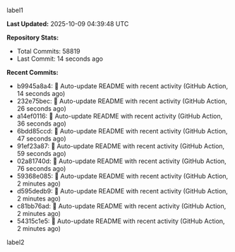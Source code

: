 
label1 
<!-- ACTIVITY_START -->
**Last Updated:** 2025-10-09 04:39:48 UTC

**Repository Stats:**
- Total Commits: 58819
- Last Commit: 14 seconds ago

**Recent Commits:**
- b9945a8a4: 🤖 Auto-update README with recent activity (GitHub Action, 14 seconds ago)
- 232e75bec: 🤖 Auto-update README with recent activity (GitHub Action, 26 seconds ago)
- a14ef0116: 🤖 Auto-update README with recent activity (GitHub Action, 36 seconds ago)
- 6bdd85ccd: 🤖 Auto-update README with recent activity (GitHub Action, 47 seconds ago)
- 91ef23a87: 🤖 Auto-update README with recent activity (GitHub Action, 59 seconds ago)
- 02a81740d: 🤖 Auto-update README with recent activity (GitHub Action, 76 seconds ago)
- 59368e085: 🤖 Auto-update README with recent activity (GitHub Action, 2 minutes ago)
- d595dedb9: 🤖 Auto-update README with recent activity (GitHub Action, 2 minutes ago)
- c81bb76ad: 🤖 Auto-update README with recent activity (GitHub Action, 2 minutes ago)
- 54315c1e5: 🤖 Auto-update README with recent activity (GitHub Action, 2 minutes ago)
<!-- ACTIVITY_END -->

label2
